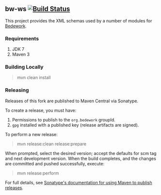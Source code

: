 ## bw-ws [![Build Status](https://travis-ci.org/Bedework/bw-ws.svg)](https://travis-ci.org/Bedework/bw-ws)

This project provides the XML schemas used by a number of modules for
[Bedework](https://www.apereo.org/projects/bedework).

### Requirements

1. JDK 7
2. Maven 3

### Building Locally

> mvn clean install

### Releasing

Releases of this fork are published to Maven Central via Sonatype.

To create a release, you must have:

1. Permissions to publish to the `org.bedework` groupId.
2. `gpg` installed with a published key (release artifacts are signed).

To perform a new release:

> mvn release:clean release:prepare

When prompted, select the desired version; accept the defaults for scm tag and next development version.
When the build completes, and the changes are committed and pushed successfully, execute:

> mvn release:perform

For full details, see [Sonatype's documentation for using Maven to publish releases](http://central.sonatype.org/pages/apache-maven.html).
